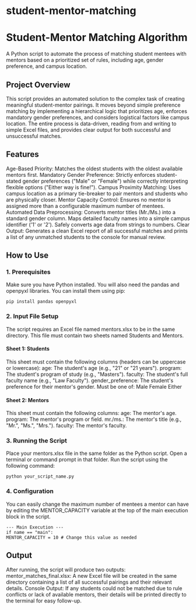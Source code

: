 # student-mentor-matching

# Student-Mentor Matching Algorithm
A Python script to automate the process of matching student mentees with mentors based on a prioritized set of rules, including age, gender preference, and campus location.
## Project Overview
This script provides an automated solution to the complex task of creating meaningful student-mentor pairings. It moves beyond simple preference matching by implementing a hierarchical logic that prioritizes age, enforces mandatory gender preferences, and considers logistical factors like campus location. The entire process is data-driven, reading from and writing to simple Excel files, and provides clear output for both successful and unsuccessful matches.
## Features
Age-Based Priority: Matches the oldest students with the oldest available mentors first.
Mandatory Gender Preference: Strictly enforces student-stated gender preferences ("Male" or "Female") while correctly interpreting flexible options ("Either way is fine!").
Campus Proximity Matching: Uses campus location as a primary tie-breaker to pair mentors and students who are physically closer.
Mentor Capacity Control: Ensures no mentor is assigned more than a configurable maximum number of mentees.
Automated Data Preprocessing:
Converts mentor titles (Mr./Ms.) into a standard gender column.
Maps detailed faculty names into a simple campus identifier ('1' or '2').
Safely converts age data from strings to numbers.
Clear Output: Generates a clean Excel report of all successful matches and prints a list of any unmatched students to the console for manual review.
## How to Use
### 1. Prerequisites
Make sure you have Python installed. You will also need the pandas and openpyxl libraries. You can install them using pip:
```
pip install pandas openpyxl
```
### 2. Input File Setup
The script requires an Excel file named mentors.xlsx to be in the same directory. This file must contain two sheets named Students and Mentors.
#### Sheet 1: Students
This sheet must contain the following columns (headers can be uppercase or lowercase):
age: The student's age (e.g., "21" or "21 years").
program: The student's program of study (e.g., "Masters").
faculty: The student's full faculty name (e.g., "Law Faculty").
gender_preference: The student's preference for their mentor's gender. Must be one of:
Male
Female
Either

#### Sheet 2: Mentors
This sheet must contain the following columns:
age: The mentor's age.
program: The mentor's program or field.
mr./ms.: The mentor's title (e.g., "Mr.", "Ms.", "Mrs.").
faculty: The mentor's faculty.

### 3. Running the Script
Place your mentors.xlsx file in the same folder as the Python script.
Open a terminal or command prompt in that folder.
Run the script using the following command:
```
python your_script_name.py
```
### 4. Configuration
You can easily change the maximum number of mentees a mentor can have by editing the MENTOR_CAPACITY variable at the top of the main execution block in the script.
```
--- Main Execution ---
if name == "main":
MENTOR_CAPACITY = 10 # Change this value as needed
```
## Output
After running, the script will produce two outputs:
mentor_matches_final.xlsx: A new Excel file will be created in the same directory containing a list of all successful pairings and their relevant details.
Console Output: If any students could not be matched due to rule conflicts or lack of available mentors, their details will be printed directly to the terminal for easy follow-up.
